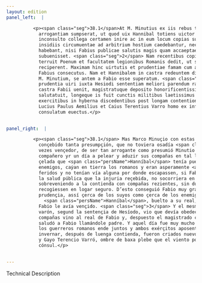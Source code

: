 ```yaml
---
layout: edition
panel_left:  |

          <p><span class="seg">38.1</span>At M. Minutius ex iis rebus tantam sibi
            arrogantiam sumpserat, ut quod uix Hannibal totiens uictor auderet, ausus sit quadam die
            inconsulto collega certamen inire ac in eum locum copias suas perducere, ubi Punicis
            insidiis circumuentae ad arbitrium hostium caedebantur, nec ullam euadendi uiam
            habebant, nisi Fabius publicae salutis magis quam accaeptae iniuriae memor in tempore
            subuenisset. <span class="seg">2</span> Nam recentibus copiis certamini superueniens haud dubie
            terruit Poenum et facultatem legionibus Romanis dedit, ut sese in locum tutum
            reciperent. Maximam hinc uirtutis et prudentiae famam cum apud suos tum apud hostes est
            Fabius consecutus. Nam et Hannibalem in castra redeuntem dixisse tradunt eo praelio a se
            M. Minutium, se antem a Fabio esse superatum. <span class="seg">3</span> Et ipse Minutius cognita
            prudentia uiri iuxta Hesiodi sententiam meliori parendum ratus, cum omnibus copiis in
            castra Fabii uenit, magistratuque deposito honorificentissimis uerbis patrem Fabium
            salutatuit, longeque is fuit cunctis militibus laetissimus dies. Caeterum utrisque
            exercitibus in hyberna discedentibus post longam contentionem creati sunt consules noui
            Lucius Paulus Aemilius et Caius Terentius Varro homo ex infima plaebe populari aura ad
            consulatum euectus.</p>
        

panel_right:  |

          <p><span class="seg">38.1</span> Mas Marco Minuçio con estas cosas avía
            conçebido tanta presumpçión, que no toviera osadía <span class="persName">Hanníbal</span>, tantas
            vezes vençedor, de ser tan arrogante como presumió Minutio sin lo consultar con su
            compañero yr un día a pelear y aduzir sus compañas en tal logar donde, atajadas con
            çelada que <span class="persName">Hanníbal</span> tenía puesta, segund la voluntad de los
            enemigos, caýan en tierra los romanos y eran asperamente <a href="../public/images/1491/172r.png" target="new"><img src="../public/images/1491/1491.jpg"/></a>[172r,a]
            feridos y no tenían vía alguna por donde escapassen, si Fabio, teniendo más en memoria
            la salud pública que la injuria reçebida, no socorriera en tiempo. <span class="seg">2</span> Ca,
            sobreveniendo a la contienda con compañas rezientes, sin dubda pudo espantar a los carthagineses y dio facultad a las legiones romanas que se
            recogiessen en logar seguro. D’esto conseguió Fabio muy grand fama de virtud y de
            prudençia, assí çerca de los suyos como çerca de los enemigos. Y cuentan que
              <span class="persName">Hanníbal</span>, buelto a su real, dixo que él vençiera a Minucio, y
            Fabio le avía vençido. <span class="seg">3</span> Y el mesmo Minucio, conosçida la prudençia del
            varón, segund la sentençia de Hesíodo, vio que devía obedeçer al mejor y con todas sus
            compañas vino al real de Fabio y, despuesto el magistrado con muy honoríficas palabras,
            saludó a Fabio llamándole padre. Y aquel día fue muy mucho alegre a maravilla a todos
            los guerreros romanos ende juntos y ambos exérçitos aposentados en sus aparejos para
            invernar, después de luenga contienda, fueron criados nuevos cónsules Lucio Paulo Emilio
            y Gayo Terencio Varró, ombre de baxa plebe que el viento popular avía ensalçado a ser
            cónsul.</p>
        

---
```


Technical Description 